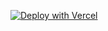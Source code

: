 [![Deploy with Vercel](https://vercel.com/button)](https://vercel.com/new/clone?repository-url=https%3A%2F%2Fgithub.com%2Ftanvirbhachu%2Fjadebook-oss&project-name=jadebook-oss&repository-name=jadebook-oss&integration-ids=oac_VqOgBHqhEoFTPzGkPd7L0iH6&root-directory=apps/platform&env=NEXT_PUBLIC_AUTH_IMAGE_URL&envDescription=There%20isn't%20a%20way%20to%20update%20the%20auth%20image%20through%20the%20settings%20so%20you%20can%20add%20any%20image%20url%20for%20%60NEXT_PUBLIC_AUTH_IMAGE_URL%60%20and%20that's%20what%20will%20be%20used.&external-id=https%3A%2F%2Fgithub.com%2Ftanvirbhachu%2Fjadebook-oss%2Ftree%2Fmain)